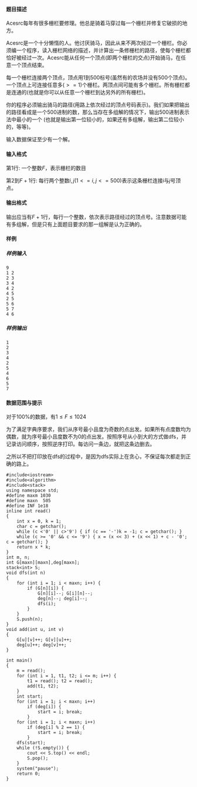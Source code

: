 #### 题目描述

Acesrc每年有很多栅栏要修理。他总是骑着马穿过每一个栅栏并修复它破损的地方。

Acesrc是一个十分懒惰的人。他讨厌骑马，因此从来不两次经过一个栅栏。你必须编一个程序，读入栅栏网络的描述，并计算出一条修栅栏的路径，使每个栅栏都恰好被经过一次。Acesrc能从任何一个顶点(即两个栅栏的交点)开始骑马，在任意一个顶点结束。

每一个栅栏连接两个顶点，顶点用$1$到$500$标号(虽然有的农场并没有$500$个顶点)。一个顶点上可连接任意多$(>=1)$个栅栏。两顶点间可能有多个栅栏。所有栅栏都是连通的(也就是你可以从任意一个栅栏到达另外的所有栅栏)。

你的程序必须输出骑马的路径(用路上依次经过的顶点号码表示)。我们如果把输出的路径看成是一个$500$进制的数，那么当存在多组解的情况下，输出$500$进制表示法中最小的一个 (也就是输出第一位较小的，如果还有多组解，输出第二位较小的，等等)。

输入数据保证至少有一个解。

#### 输入格式

第$1$行: 一个整数$F$，表示栅栏的数目

第$2$到$F+1$行: 每行两个整数$i, j(1 <= i,j <= 500)$表示这条栅栏连接$i$与$j$号顶点。

#### 输出格式

输出应当有$F+1$行，每行一个整数，依次表示路径经过的顶点号。注意数据可能有多组解，但是只有上面题目要求的那一组解是认为正确的。

#### 样例

##### 样例输入

```plain
9
1 2
2 3
3 4
4 2
4 5
2 5
5 6
5 7
4 6
```

##### 样例输出

```plain
1
2
3
4
2
5
4
6
5
7
```

#### 数据范围与提示

对于$100\%$的数据，有$1\leq F\leq 1024$



为了满足字典序要求，我们从序号最小且度为奇数的点出发。如果所有点度数均为偶数，就为序号最小且度数不为0的点出发。按照序号从小到大的方式做dfs，并记录访问顺序，按照逆序打印。每访问一条边，就把这条边删去。



之所以不把打印放在dfs的过程中，是因为dfs实际上在贪心，不保证每次都走到正确的路上。

```
#include<iostream>
#include<algorithm>
#include<stack>
using namespace std;
#define maxm 1030
#define maxn  505
#define INF 1e18
inline int read()
{
	int x = 0, k = 1;
	char c = getchar();
	while (c <'0' || c>'9') { if (c == '-')k = -1; c = getchar(); }
	while (c >= '0' && c <= '9') { x = (x << 3) + (x << 1) + c - '0'; c = getchar(); }
	return x * k;
}
int m, n;
int G[maxn][maxn],deg[maxn];
stack<int> S;
void dfs(int n)
{
	for (int i = 1; i < maxn; i++) {
		if (G[n][i]) {
			G[n][i]--; G[i][n]--;
			deg[n]--; deg[i]--;
			dfs(i);
		}
	}
	S.push(n);
}
void add(int u, int v)
{
	G[u][v]++; G[v][u]++;
	deg[u]++; deg[v]++;
}

int main()
{
	m = read();
	for (int i = 1, t1, t2; i <= m; i++) {
		t1 = read(); t2 = read();
		add(t1, t2);
	}
	int start;
	for (int i = 1; i < maxn; i++) 
		if (deg[i]) {
			start = i; break;
		}
	for (int i = 1; i < maxn; i++) 
		if (deg[i] % 2 == 1) {
			start = i; break;
		}
	dfs(start);
	while (!S.empty()) {
		cout << S.top() << endl;
		S.pop();
	}
	system("pause");
	return 0;
}
```

